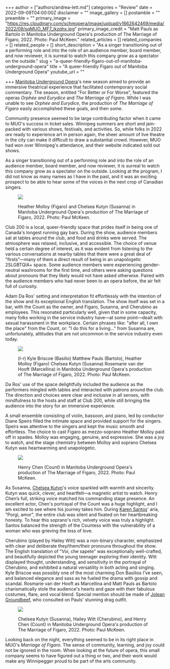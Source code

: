 +++
author = ["authors/andrea-lett.md"]
categories = "Review"
date = 2022-09-09T04:00:00Z
disclaimer = ""
image_gallery = []
postamble = ""
preamble = ""
primary_image = "https://res.cloudinary.com/schmopera/image/upload/v1662642469/media/2022/09/sqMUO_MF7_ikzqhx.jpg"
primary_image_credit = "Matt Pauls as Bartolo in Manitoba Underground Opera's production of The Marriage of Figaro, 2022. Photo: Paul McKeen."
related_articles = []
related_companies = []
related_people = []
short_description = "As a singer transitioning out of a performing role and into the role of an audience member, board member, and now reviewer, it is surreal to watch this company grow as a spectator on the outside."
slug = "a-queer-friendly-figaro-out-of-manitoba-underground-opera"
title = "A queer-friendly Figaro out of Manitoba Underground Opera"
youtube_url = ""

+++
[Manitoba Underground Opera](/scene/companies/manitoba-underground-opera/)'s new season aimed to provide an immersive theatrical experience that facilitated contemporary social commentary. The season, entitled "For Better or For Worse", featured the operas _Orphée and Eurydice_ and _The Marriage of Figaro_.	While I was unable to see _Orphée and Eurydice_, the production of _The Marriage of Figaro_ easily accomplished these goals, and then some.

Community presence seemed to be large contributing factor when it came to MUO's success in ticket sales. Winnipeg summers are short and jam-packed with various shows, festivals, and activities. So, while folks in 2022 _are_ ready to experience art in person again, the sheer amount of live theatre in the city can make it difficult to draw a substantial crowd. However, MUO had won over Winnipeg's attendance, and their website indicated sold out shows.

As a singer transitioning out of a performing role and into the role of an audience member, board member, and now reviewer, it is surreal to watch this company grow as a spectator on the outside. Looking at the program, I did not know as many names as I have in the past, and it was an exciting prospect to be able to hear some of the voices in the next crop of Canadian singers.

<figure data-type="image">

![](https://res.cloudinary.com/schmopera/image/upload/v1662642723/media/2022/09/MUO_MF1_kmdc1j.jpg)

<figcaption>Heather Molloy (Figaro) and Chelsea Kutyn (Susanna) in Manitoba Underground Opera's production of The Marriage of Figaro, 2022. Photo: Paul McKeen.</figcaption>  
</figure>

Club 200 is a local, queer-friendly space that prides itself in being one of Canada's longest running gay bars. During the show, audience members sat at tables around the club, and food and drinks were served. The atmosphere was relaxed, inclusive, and accessible. The choice of venue held a certain degree of interest, as it was evident from listening to the various conversations at nearby tables that there were a great deal of "firsts"—many of them a direct result of being in an unapologetic 2SLGBTQIA+ space. Some audience members were experiencing gender-neutral washrooms for the first time, and others were asking questions about pronouns that they likely would not have asked otherwise. Paired with the audience members who had never been to an opera before, the air felt full of curiosity.

Adam Da Ros' setting and interpretation fit effortlessly with the intention of the show and its exceptional English translation. The show itself was set in a bar, with the Count as the owner, and Figaro, Susanna, and Cherubino as employees. This resonated particularly well, given that in some capacity, many folks working in the service industry have—at some point—dealt with sexual harassment in the workplace. Certain phrases like: "after all, I own the place" from the Count, or: "I do this for a living…" from Susanna are, unfortunately, attitudes that are not uncommon in the service industry even today.

<figure data-type="image">

![](https://res.cloudinary.com/schmopera/image/upload/v1662642782/media/2022/09/MUO_MF3_ici7pj.jpg)

<figcaption>(l-r) Kyle Briscoe (Basilio) Matthew Pauls (Bartolo), Heather Molloy (Figaro) Chelsea Kutyn (Susanna) Rosemarie van der Hooft (Marcellina) in Manitoba Underground Opera's production of The Marriage of Figaro, 2022. Photo: Paul McKeen.</figcaption>  
</figure>

Da Ros' use of the space delightfully included the audience as the performers mingled with tables and interacted with patrons around the club. The direction and choices were clear and inclusive in all senses, with mindfulness to the hosts and staff at Club 200, while still bringing the audience into the story for an immersive experience.

A small ensemble consisting of violin, bassoon, and piano, led by conductor Diane Speirs filled the intimate space and provided support for the singers. Speirs was attentive to the singers and kept the music smooth and effortless. The choice to cast Figaro as mezzo-soprano Heather Molloy paid off in spades. Molloy was engaging, genuine, and expressive. She was a joy to watch, and the stage chemistry between Molloy and soprano Chelsea Kutyn was heartwarming and unapologetic.

<figure data-type="image">

![](https://res.cloudinary.com/schmopera/image/upload/v1662642858/media/2022/09/MUO_MF4_dbmjka.jpg)

<figcaption>Henry Chen (Count) in Manitoba Underground Opera's production of The Marriage of Figaro, 2022. Photo: Paul McKeen.</figcaption>  
</figure>

As Susanna, [Chelsea Kutyn](/scene/people/chelsea-kutyn/)'s voice sparkled with warmth and sincerity. Kutyn was quick, clever, and heartfelt—a magnetic artist to watch. Henry Chen’s full, striking voice matched his commanding stage presence. An excellent actor, Chen's portrayal of the Count was a huge highlight, and I am excited to see where his journey takes him. During [Karen Santos](/scene/people/karen-santos/)' aria, "Porgi, amor", the entire club was silent and fixated on her heartbreaking honesty. To hear this soprano's rich, velvety voice was truly a highlight. Santos balanced the strength of the Countess with the vulnerability of a woman who was grieving the loss of love.

Cherubino (played by Hailey Witt) was a non-binary character, emphasized with clear and deliberate they/them/their pronouns throughout the show. The English translation of "Voi, che sapete" was exceptionally well-crafted, and beautifully depicted the young teenager exploring their identity. Witt displayed thought, understanding, and sensitivity in the portrayal of Cherubino, and exhibited a natural versatility in both acting and singing. Kyle Briscoe was possibly one of the most charming Don Basilios I've seen, and balanced elegance and sass as he fueled the drama with gossip and scandal. Rosmarie van der Hooft as Marcellina and Matt Pauls as Bartolo charismatically stole the audience's hearts and gaze with their fabulous costumes, flare, and vocal blend. Special mention should be made of [Jolean Groundbeef](https://www.instagram.com/joleangroundbeef/?hl=en), who consulted on Pauls' stunning drag outfit.

<figure data-type="image">

![](https://res.cloudinary.com/schmopera/image/upload/v1662642924/media/2022/09/MUO_MF5_m28gyr.jpg)

<figcaption>Chelsea Kutyn (Susanna), Hailey Witt (Cherubino), and Henry Chen (Count) in Manitoba Underground Opera's production of The Marriage of Figaro, 2022. Photo: Paul McKeen.</figcaption>  
</figure>

Looking back on the night, everything seemed to be in its right place in MUO's _Marriage of Figaro_. The sense of community, learning, and joy could not be ignored in the room. When looking at the future of opera, this small company seems to have figured out a thing or two, and their work would make any Winnipegger proud to be part of the arts community.